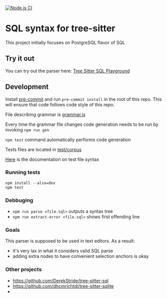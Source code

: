 [![Node.js CI](https://github.com/m-novikov/tree-sitter-sql/actions/workflows/node.js.yml/badge.svg)](https://github.com/m-novikov/tree-sitter-sql/actions/workflows/node.js.yml)

# SQL syntax for tree-sitter

This project initially focuses on PostgreSQL flavor of SQL

## Try it out

You can try out the parser here: [Tree Sitter SQL Playground](https://m-novikov.github.io/tree-sitter-sql/)

## Development

Install [pre-commit](https://pre-commit.com/#install) and run `pre-commit install` in the root of this repo. This will ensure
that code follows code style of this repo.

File describing grammar is [grammar.js](./grammar.js)

Every time the grammar file changes code generation needs to be run by invoking `npm run gen`

`npm test` command automatically performs code generation

Tests files are located in [test/corpus](./test/corpus)

[Here](https://tree-sitter.github.io/tree-sitter/creating-parsers#command-test) is the documentation on test file syntax

### Running tests

```
npm install --also=dev
npm test
```

### Debbuging

* `npm run parse <file.sql>` outputs a syntax tree
* `npm run extract-error <file.sql>` shows first offending line

### Goals

This parser is supposed to be used in text editors. As a result:

* it's very lax in what it considers valid SQL parse
* adding extra nodes to have convenient selection anchors is okay

### Other projects

* https://github.com/DerekStride/tree-sitter-sql
* https://github.com/dhcmrlchtdj/tree-sitter-sqlite
* 
